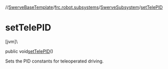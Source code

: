 //[SwerveBaseTemplate](../../../index.md)/[frc.robot.subsystems](../index.md)/[SwerveSubsystem](index.md)/[setTelePID](set-tele-p-i-d.md)

# setTelePID

[jvm]\

public void[setTelePID](set-tele-p-i-d.md)()

Sets the PID constants for teleoperated driving.
